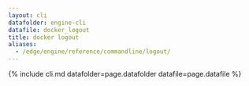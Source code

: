 ```yaml
---
layout: cli
datafolder: engine-cli
datafile: docker_logout
title: docker logout
aliases:
  - /edge/engine/reference/commandline/logout/
---
```

<!--
This page is automatically generated from Docker's source code. If you want to
suggest a change to the text that appears here, open a ticket or pull request
in the source repository on GitHub:

https://github.com/docker/cli
-->
{% include cli.md datafolder=page.datafolder datafile=page.datafile %}
